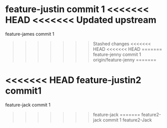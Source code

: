 feature-justin commit 1
<<<<<<< HEAD
<<<<<<< Updated upstream
=======
feature-james commit 1
>>>>>>> Stashed changes
<<<<<<< HEAD
<<<<<<< HEAD
=======
feature-jenny commit 1
>>>>>>> origin/feature-jenny
=======


<<<<<<< HEAD
feature-justin2 commit1
=======

feature-jack commit 1
>>>>>>> feature-jack
=======
feature2-jack commit 1
>>>>>>> feature2-Jack
